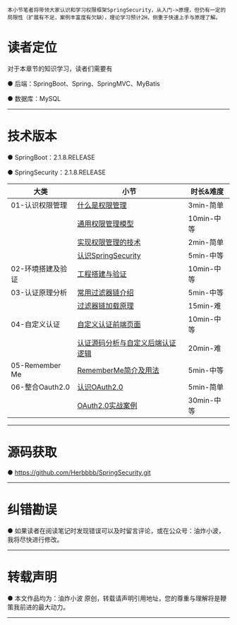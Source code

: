 ```
本小节笔者将带领大家认识和学习权限框架SpringSecurity，从入门->原理，但仍有一定的局限性（扩展有不足，案例丰富度有欠缺），理论学习预计2H，侧重于快速上手与原理了解。
```



# 读者定位

对于本章节的知识学习，读者们需要有

● 后端：SpringBoot、Spring、SpringMVC、MyBatis

● 数据库：MySQL

---

# 技术版本

● SpringBoot：2.1.8.RELEASE

● SpringSecurity：2.1.8.RELEASE

| **大类**          | **小节**                                                     | **时长&难度** |
| ----------------- | ------------------------------------------------------------ | ------------- |
| 01-认识权限管理   | [什么是权限管理](https://www.yuque.com/yzxb/index/azwkzvg1temvd7q2) | 3min-简单     |
|                   | [通用权限管理模型](https://www.yuque.com/yzxb/index/bo5dd6l0b298l3dq) | 10min-中等    |
|                   | [实现权限管理的技术](https://www.yuque.com/yzxb/index/uioe9926b36zn4ef) | 2min-简单     |
|                   | [认识SpringSecurity](https://www.yuque.com/yzxb/index/gsub30xgieyiw4q5) | 5min-中等     |
| 02-环境搭建及验证 | [工程搭建与验证](https://www.yuque.com/yzxb/index/pa4ru4epg8n4kzg5) | 10min-中等    |
| 03-认证原理分析   | [常用过滤器链介绍](https://www.yuque.com/yzxb/index/xfi9uc4u1vp4gu5p) | 5min-中等     |
|                   | [过滤器链加载原理](https://www.yuque.com/yzxb/index/ewlnipbdgknhs6n1) | 15min-难      |
| 04-自定义认证     | [自定义认证前端页面](https://www.yuque.com/yzxb/index/orieobues3qmcdne) | 10min-中等    |
|                   | [认证源码分析与自定义后端认证逻辑](https://www.yuque.com/yzxb/index/wkgpxuk4mlcouie2) | 20min-难      |
| 05-Remember Me    | [RememberMe简介及用法](https://www.yuque.com/yzxb/index/qc1u2wpxlazv9fbl) | 5min-中等     |
| 06-整合Oauth2.0   | [认识OAuth2.0](https://www.yuque.com/yzxb/index/ltqmp24i3aspaqn7) | 5min-简单     |
|                   | [OAuth2.0实战案例](https://www.yuque.com/yzxb/index/bcextgq0sktzd6op) | 30min-中等    |

---

# 源码获取

● https://github.com/Herbbbb/SpringSecurity.git

---

# 纠错勘误

● 如果读者在阅读笔记时发现错误可以及时留言评论，或在公众号：油炸小波，我将尽快进行修改。

---

# 转载声明

● 本文作品均为：油炸小波 原创，转载请声明引用地址，您的尊重与理解将是鞭策我前进的最大动力。

---

